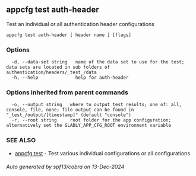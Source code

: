 ## appcfg test auth-header

Test an individual or all authentication header configurations

```
appcfg test auth-header [ header name ] [flags]
```

### Options

```
  -d, --data-set string   name of the data set to use for the test; data sets are located in sub folders of authentication/headers/_test_/data
  -h, --help              help for auth-header
```

### Options inherited from parent commands

```
  -o, --output string   where to output test results; one of: all, console, file, none; file output can be found in "_test_/output/[timestamp]" (default "console")
  -r, --root string     root folder for the app configuration; alternatively set the GLADLY_APP_CFG_ROOT environment variable
```

### SEE ALSO

* [appcfg test](appcfg_test.md)	 - Test various individual configurations or all configurations

###### Auto generated by spf13/cobra on 13-Dec-2024
